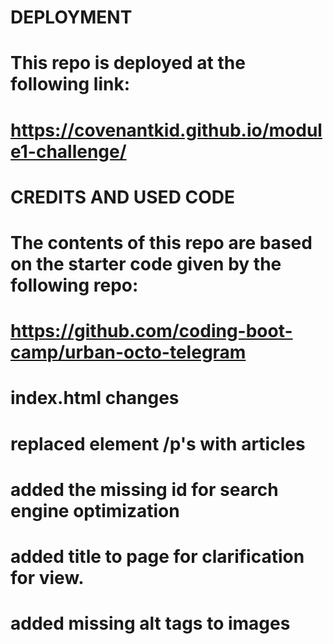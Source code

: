 
# DEPLOYMENT
# This repo is deployed at the following link:
# https://covenantkid.github.io/module1-challenge/



# CREDITS AND USED CODE
# The contents of this repo are based on the starter code given by the following repo:
# https://github.com/coding-boot-camp/urban-octo-telegram


#          index.html changes
# replaced element /p's with articles
# added the missing id for search engine optimization
# added title to page for clarification for view. 
# added missing alt tags to images
